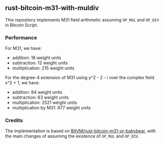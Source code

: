 ## rust-bitcoin-m31-with-muldiv

This repository implements M31 field arithmetic assuming `OP_MUL` and `OP_DIV` in Bitcoin Script.

### Performance

For M31, we have:

- addition: 18 weight units
- subtraction: 12 weight units
- multiplication: 215 weight units

For the degree-4 extension of M31 using y^2 - 2 - i over the complex field x^2 + 1, we have:

- addition: 84 weight units
- subtraction: 63 weight units
- multiplication: 2521 weight units
- multiplication by M31: 877 weight units

### Credits

The implementation is based on [BitVM/rust-bitcoin-m31-or-babybear](https://www.github.com/BitVM/rust-bitcoin-m31-or-babybear), 
with the main changes of assuming the existence of `OP_MUL` and `OP_DIV`.